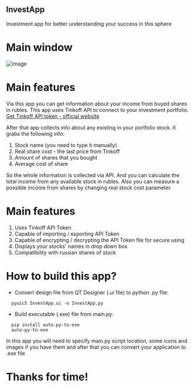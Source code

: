 ## InvestApp
Investment app for better understanding your success in this sphere

# Main window
![image](https://user-images.githubusercontent.com/55857711/132381983-14898afa-c53e-480e-8488-94ad66ebb634.png)

# Main features
Via this app you can get information about your income from buyed shares in rubles. 
This app uses Tinkoff API to connect to your investment portfolio. [Get Tinkoff API token - official website](https://www.tinkoff.ru/invest/settings/)

After that app collects info about any existing in your portfolio stock. 
It grabs the following info:
1. Stock name (you need to type it manually)
2. Real share cost - the last price from Tinkoff
3. Amount of shares that you bought
4. Average cost of share

So the whole information is collected via API.
And you can calculate the total income from any available stock in rubles. 
Also you can measure a possible income from shares by changing real stock cost parameter. 

# Main features
1. Uses Tinkoff API Token
2. Capable of importing / exporting API Token
3. Capable of encrypting / decrypting the API Token file for secure using
4. Displays your stocks' names in drop down box
5. Compatibility with russian shares of stock

# How to build this app?

- Convert design file from QT Designer (.ui file) to python .py file:
```
  pyuic5 InvestApp.ui -o InvestApp.py
```
- Build executable (.exe) file from main.py:
```
  pip install auto-py-to-exe
  auto-py-to-exe
```
  In this app you will need to specify main.py script location, some icons and images if you have them and after that you can convert your application to .exe file
  
# Thanks for time!



